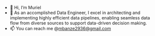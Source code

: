 - 👋 Hi, I’m Muriel
- 🌱 As an accomplished Data Engineer, I excel in architecting and implementing highly efficient data pipelines, enabling seamless data flow from diverse sources to support data-driven decision making. 
- 📫 You can reach me @mbanze2936@gmail.com
  
<!---
mbanze2936/mbanze2936 is a ✨ special ✨ repository because its `README.md` (this file) appears on your GitHub profile.
You can click the Preview link to take a look at your changes.
--->

